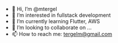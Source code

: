 - 👋 Hi, I’m @mtergel
- 👀 I’m interested in fullstack development
- 🌱 I’m currently learning Flutter, AWS
- 💞️ I’m looking to collaborate on ...
- 📫 How to reach me: tergelm@gmail.com

<!---
mtergel/mtergel is a ✨ special ✨ repository because its `README.md` (this file) appears on your GitHub profile.
You can click the Preview link to take a look at your changes.
--->
